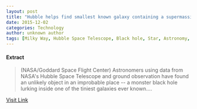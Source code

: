 ```yaml
---
layout: post
title: "Hubble helps find smallest known galaxy containing a supermassive black hole"
date: 2015-12-02
categories: Technology
author: unknown author
tags: [Milky Way, Hubble Space Telescope, Black hole, Star, Astronomy, Space Telescope Science Institute, Supermassive black hole, M60-UCD1, Dwarf galaxy, Physical cosmology, Astronomical objects, Outer space, Physical sciences]
---
```





#### Extract
>(NASA/Goddard Space Flight Center) Astronomers using data from NASA's Hubble Space Telescope and ground observation have found an unlikely object in an improbable place -- a monster black hole lurking inside one of the tiniest galaxies ever known....



[Visit Link](http://www.eurekalert.org/pub_releases/2014-09/nsfc-hhf091714.php)


